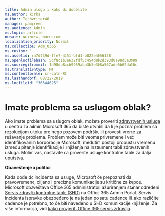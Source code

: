 ```yaml
---
title: Admin ulogu i kako da dodelite
ms.author: kirks
author: Techwriter40
manager: pamgreen
ms.audience: Admin
ms.topic: article
ROBOTS: NOINDEX, NOFOLLOW
localization_priority: Normal
ms.collection: Adm_O365
ms.custom: ''
ms.assetid: ca7d439d-ffe7-4351-bfd1-b022e4056138
ms.openlocfilehash: 5cf8c1b3e632fdf5c454d8b2d393d0a98d5a3989
ms.sourcegitcommit: 1d98db8acb9959aba3b5e308a567ade6b62da56c
ms.translationtype: MT
ms.contentlocale: sr-Latn-RS
ms.lasthandoff: 08/22/2019
ms.locfileid: "36544625"
---
```

# <a name="experiencing-problems-with-a-cloud-service"></a>Imate problema sa uslugom oblak?

Ako imate problema sa uslugom oblak, možete proveriti [zdravstvenih usluga](https://admin.microsoft.com/AdminPortal/Home#/servicehealth) u centru za admin Microsoft 365 da biste utvrdili da li je poznat problem sa rezolucijom u toku pre nego pozovem podršku ili provesti vreme za rešavanje problema. Problem može biti veoma privremene i već identifikovanim korporacije Microsoft, međutim postoji propust u vremenu između pitanje identifikacije i knjiženja na instrument tabli zdravstvenih usluga. Molim vas, nastavite da proverite usluge kontrolne table za dalja uputstva.

**Obaveštenje o politici**

Kada dođe do incidenta sa usluge, Microsoft će prepoznati da pravovremeno, ciljano i precizne komunikacije su kritične za kupce. Microsoft obaveštava Office 365 administratori ažuriranjem stanar određeni [Servis zdravlja kontrolne table (SHD)](https://admin.microsoft.com/AdminPortal/Home#/servicehealth) na Office 365 Admin Portal. Servis incidenta ispravke obezbeđeno je na jedan po satu cadence ili, ako različite cadence je potrebno, to će biti navedeno u SHD komunikacije knjiženje. Za više informacija, vidi [kako provjeriti Office 365 servis zdravlja](https://docs.microsoft.com/office365/enterprise/view-service-health).

